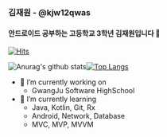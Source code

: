 ### 김재원 - @kjw12qwas
#### 안드로이드 공부하는 고등학교 3학년 김재원입니다 👋
[![Hits](https://hits.seeyoufarm.com/api/count/incr/badge.svg?url=https%3A%2F%2Fgithub.com%2Fkjw12qwas&count_bg=%2379C83D&title_bg=%23555555&icon=&icon_color=%23E7E7E7&title=hits&edge_flat=false)](https://hits.seeyoufarm.com)

![Anurag's github stats](https://github-readme-stats.vercel.app/api?username=kjw12qwas&show_icons=true&theme=dracula)[![Top Langs](https://github-readme-stats.vercel.app/api/top-langs/?username=kjw12qwas)](https://github.com/kjw12qwas/github-readme-stats)


- 🔭 I’m currently working on 
  - GwangJu Software HighSchool
- 🌱 I’m currently learning 
  - Java, Kotlin, Git, Rx
  - Android, Network, Database
  - MVC, MVP, MVVM
